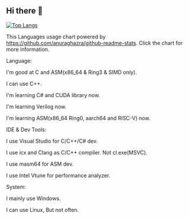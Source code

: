 ## Hi there 👋

[![Top Langs](https://github-readme-stats.vercel.app/api/top-langs/?username=copper187&layout=compact)](https://github.com/anuraghazra/github-readme-stats)

This Languages usage chart powered by https://github.com/anuraghazra/github-readme-stats. Click the chart for more information. 

Language:

I'm good at C and ASM(x86_64 & Ring3 & SIMD only). 

I can use C++.

I'm learning C# and CUDA library now.

I'm learning Verilog now.

I'm learning ASM(x86_64 Ring0, aarch64 and RISC-V) now.

IDE & Dev Tools:

I use Visual Studio for C/C++/C# dev.

I use icx and Clang as C/C++ compiler. Not cl.exe(MSVC).

I use masm64 for ASM dev.

I use Intel Vtune for performance analyzer.

System:

I mainly use Windows.

I can use Linux, But not often.

<!--
**copper187/copper187** is a ✨ _special_ ✨ repository because its `README.md` (this file) appears on your GitHub profile.

Here are some ideas to get you started:

- 🔭 I’m currently working on ...
- 🌱 I’m currently learning ...
- 👯 I’m looking to collaborate on ...
- 🤔 I’m looking for help with ...
- 💬 Ask me about ...
- 📫 How to reach me: ...
- 😄 Pronouns: ...
- ⚡ Fun fact: ...
-->
